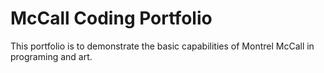 # McCall Coding Portfolio


This portfolio is to demonstrate the basic capabilities of Montrel McCall in programing and art.

